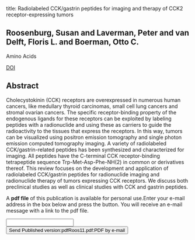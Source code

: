 title: Radiolabeled CCK/gastrin peptides for imaging and therapy of CCK2 receptor-expressing tumors

## Roosenburg, Susan and Laverman, Peter and van Delft, Floris L. and Boerman, Otto C.
Amino Acids

<a href="https://doi.org/10.1007/s00726-010-0501-y">DOI</a>

## Abstract
Cholecystokinin (CCK) receptors are overexpressed in numerous human cancers, like medullary thyroid carcinomas, small cell lung cancers and stromal ovarian cancers. The specific receptor-binding property of the endogenous ligands for these receptors can be exploited by labeling peptides with a radionuclide and using these as carriers to guide the radioactivity to the tissues that express the receptors. In this way, tumors can be visualized using positron emission tomography and single photon emission computed tomography imaging. A variety of radiolabeled CCK/gastrin-related peptides has been synthesized and characterized for imaging. All peptides have the C-terminal CCK receptor-binding tetrapeptide sequence Trp-Met-Asp-Phe-NH(2) in common or derivatives thereof. This review focuses on the development and application of radiolabeled CCK/gastrin peptides for radionuclide imaging and radionuclide therapy of tumors expressing CCK receptors. We discuss both preclinical studies as well as clinical studies with CCK and gastrin peptides.

A <b>pdf file</b> of this publication is available for personal use.Enter your e-mail address in the box below and press the button. You will receive an e-mail message with a link to the pdf file.
<form action="sender.php">  <input type="text" name="email">  <input type="submit" value="Send Published version:pdfRoos11.pdf:PDF by e-mail"></form>